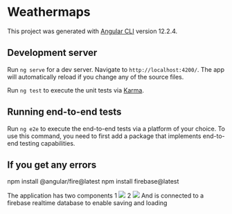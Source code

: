 # Weathermaps

This project was generated with [Angular CLI](https://github.com/angular/angular-cli) version 12.2.4.

## Development server

Run `ng serve` for a dev server. Navigate to `http://localhost:4200/`. The app will automatically reload if you change any of the source files.



Run `ng test` to execute the unit tests via [Karma](https://karma-runner.github.io).

## Running end-to-end tests

Run `ng e2e` to execute the end-to-end tests via a platform of your choice. To use this command, you need to first add a package that implements end-to-end testing capabilities.

## If you get any errors

npm install @angular/fire@latest
npm install firebase@latest

The application has two components 
1
![](https://github.com/gerkibz/leaflet-weather-notification-firebase/blob/main/src/assets/Screenshot%20from%202021-09-14%2006-21-08.png?raw=true)
2
![](https://github.com/gerkibz/leaflet-weather-notification-firebase/blob/main/src/assets/Screenshot%20from%202021-09-14%2006-22-42.png?raw=true)
And is connected to a firebase realtime database to enable saving and loading
